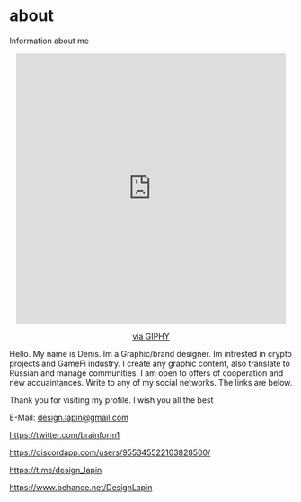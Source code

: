 # about
  Information about me
  <div id="header" align="center">
<iframe src="https://giphy.com/embed/hS3ESVXKy595K" width="480" height="480" frameBorder="0" class="giphy-embed" allowFullScreen></iframe><p><a href="https://giphy.com/gifs/89a-design-art-black-and-white-hS3ESVXKy595K">via GIPHY</a></p>
</div>

<body>
 <div id=text>

Hello.
My name is Denis. Im a Graphic/brand designer. 
Im intrested in crypto projects and GameFi industry. I create any graphic content, also translate to Russian and manage communities. 
I am open to offers of cooperation and new acquaintances. Write to any of my social networks. The links are below.

Thank you for visiting my profile. I wish you all the best
  </div id=text>
</body>






E-Mail: design.lapin@gmail.com


https://twitter.com/brainform1


https://discordapp.com/users/955345522103828500/


https://t.me/design_lapin


https://www.behance.net/DesignLapin






